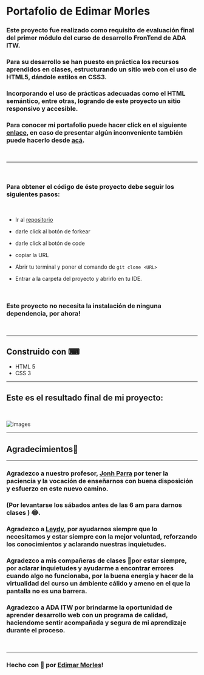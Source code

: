 # Portafolio de Edimar Morles
  ### Este proyecto fue realizado como requisito de evaluación final del primer módulo del curso de desarrollo FronTend de ADA ITW.
  ### Para su desarrollo se han puesto en práctica los recursos aprendidos en clases, estructurando un sitio web con el uso de **HTML5**, dándole estilos en **CSS3**.
   
  ### Incorporando el uso de prácticas adecuadas como el HTML semántico, entre otras, logrando de este proyecto un sitio responsivo y accesible.

  ### Para conocer mi portafolio puede hacer click en el siguiente [enlace](https://edimar-m.github.io/Portfolio/), en caso de presentar algún inconveniente también puede hacerlo desde [acá](https://adoring-jang-f31dba.netlify.app).

  <br>

  ***
  <br>
  

  ### Para obtener el código de éste proyecto debe seguir los siguientes pasos:
  <br>

  - Ir al [repositorio](https://github.com/edimar-m/Portfolio)

  - darle click al botón de forkear
  - darle click al botón de code
  - copiar la URL
  - Abrir tu terminal y poner el comando de ```git clone <URL>```
  - Entrar a la carpeta del proyecto y abrirlo en tu IDE.
  <br>

### Este proyecto no necesita la instalación de ninguna dependencia, por ahora!
<br>

***
## Construido con ⌨

- HTML 5
- CSS 3

***
## Este es el resultado final de mi proyecto:
<br>

![images](https://github.com/edimar-m/Portfolio-modulo-1/blob/master/images/screencapture.png)

***
## Agradecimientos🙌
***
### Agradezco a nuestro profesor, [Jonh Parra](https://github.com/Jonhks) por tener la paciencia y la vocación de enseñarnos con buena disposición y esfuerzo en este nuevo camino. 
### (Por levantarse los sábados antes de las 6 am para darnos clases ) 😂.

### Agradezco a [Leydy](https://github.com/leydyk93/),  por ayudarnos siempre que lo necesitamos y estar siempre con la mejor voluntad, reforzando los conocimientos y aclarando nuestras inquietudes.

### Agradezco a mis compañeras de clases 💜por estar siempre, por aclarar inquietudes y ayudarme a encontrar errores cuando algo no funcionaba, por la buena energía y hacer de la virtualidad del curso un ámbiente cálido y ameno en el que la pantalla no es una barrera.

### Agradezco a ADA ITW por brindarme la oportunidad de aprender desarrollo web con un programa de calidad, haciendome sentir acompañada y segura de mi aprendizaje durante el proceso.

<br>

***
### Hecho con 🧡 por [Edimar Morles](https://github.com/edimar-m)!
  

